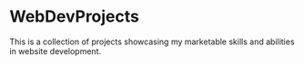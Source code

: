 # WebDevProjects
This is a collection of projects showcasing my marketable skills and abilities in website development.
